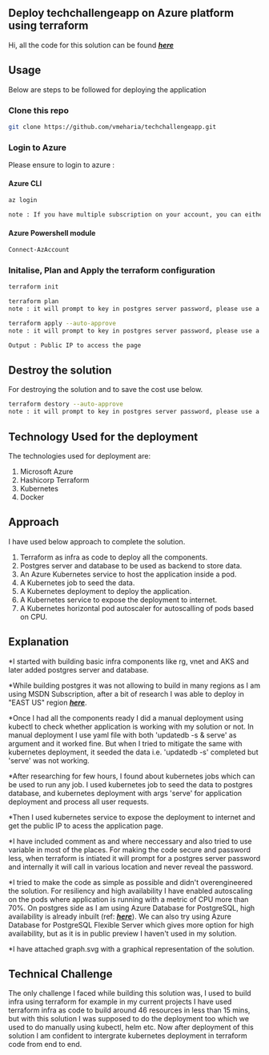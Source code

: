 ## Deploy techchallengeapp on Azure platform using terraform
Hi, all the code for this solution can be found ***[here][git-repo-url]***
## Usage

Below are steps to be followed for deploying the application

### Clone this repo
```sh
git clone https://github.com/vmeharia/techchallengeapp.git
```
### Login to Azure
Please ensure to login to azure :
#### Azure CLI
```sh
az login

note : If you have multiple subscription on your account, you can either set subscription id using ( az account set -s "subscription name") or uncomment subscription_id in main.tf and add the subscription id(subcription id can be found using az account list -o table) command.
```
#### Azure Powershell module
```sh
Connect-AzAccount
```
### Initalise, Plan and Apply the terraform configuration
```sh
terraform init

terraform plan
note : it will prompt to key in postgres server password, please use a complex 8 to 10 character long password with atleast one special character

terraform apply --auto-approve
note : it will prompt to key in postgres server password, please use a complex 8 to 10 character long password with atleast one special character

Output : Public IP to access the page
```
## Destroy the solution
For destroying the solution and to save the cost use below.

```sh
terraform destory --auto-approve
note : it will prompt to key in postgres server password, please use a complex 8 to 10 character long password with atleast one special character
```

## Technology Used for the deployment
The technologies used for deployment are:
1) Microsoft Azure
2) Hashicorp Terraform
3) Kubernetes
4) Docker

## Approach
I have used below approach to complete the solution.
1) Terraform as infra as code to deploy all the components.
2) Postgres server and database to be used as backend to store data.
3) An Azure Kubernetes service to host the application inside a pod.
4) A Kubernetes job to seed the data.
5) A Kubernetes deployment to deploy the application.
6) A Kubernetes service to expose the deployment to internet.
7) A Kubernetes horizontal pod autoscaler for autoscalling of pods based on CPU.

## Explanation
*I started with building basic infra components like rg, vnet and AKS and later added postgres server and database.

*While building postgres it was not allowing to build in many regions as I am using MSDN Subscription, after a bit of research I was able to deploy in "EAST US" region ***[here][msdn-restrict]***.

*Once I had all the components ready I did a manual deployment using kubectl to check whether application is working with my solution or not. In manual deployment I use yaml file with both 'updatedb -s & serve' as argument and it worked fine. But when I tried to mitigate the same with kubernetes deployment, it seeded the data i.e. 'updatedb -s' completed but 'serve' was not working. 

*After researching for few hours, I found about kubernetes jobs which can be used to run any job. I used kubernetes job to seed the data to postgres database, and kubernetes deployment with args 'serve' for application deployment and process all user requests. 

*Then I used kubernetes service to expose the deployment to internet and get the public IP to acess the application page.

*I have included comment as and where neccessary and also tried to use variable in most of the places.
 For making the code secure and password less, when terraform is intiated it will prompt for a postgres server password and internally it will call in various location and never reveal the password.

*I tried to make the code as simple as possible and didn't overengineered the solution.
 For resiliency and high availability I have enabled autoscaling on the pods where application is running with a metric of CPU more than 70%. On postgres side as I am using Azure Database for PostgreSQL, high availability is already inbuilt (ref: ***[here][postgres-azure-url]***). We can also try using Azure Database for PostgreSQL Flexible Server which gives more option for high availability, but as it is in public preview I haven't used in my solution.

*I have attached graph.svg with a graphical representation of the solution.

## Technical Challenge
The only challenge I faced while building this solution was, I used to build infra using terraform for example in my current projects I have used terraform infra as code to build around 46 resources in less than 15 mins, but with this solution I was supposed to do the deployment too which we used to do manually using kubectl, helm etc. Now after deployment of this solution I am confident to intergrate kubernetes deployment in terraform code from end to end.

[git-repo-url]: https://github.com/vmeharia/techchallengeapp
[postgres-azure-url]: https://docs.microsoft.com/en-us/azure/postgresql/concepts-high-availability
[msdn-restrict]: https://social.msdn.microsoft.com/Forums/azure/en-US/e3e7ab8b-a00c-4204-9e9d-7dd7be315516/error-this-subscription-is-restricted-from-provisioning-postgresql-servers-in-this-region-when?forum=AzureDatabaseforPostgreSQL
